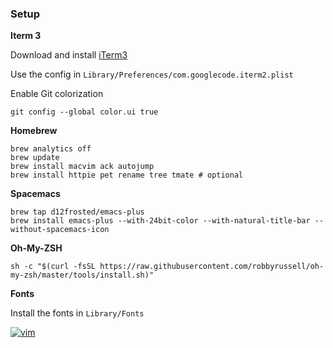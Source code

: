 ### Setup

**Iterm 3**

Download and install [iTerm3](https://www.iterm2.com/version3.html)

Use the config in `Library/Preferences/com.googlecode.iterm2.plist`

Enable Git colorization

    git config --global color.ui true

**Homebrew**

    brew analytics off
    brew update
    brew install macvim ack autojump
    brew install httpie pet rename tree tmate # optional

**Spacemacs**

    brew tap d12frosted/emacs-plus
    brew install emacs-plus --with-24bit-color --with-natural-title-bar --without-spacemacs-icon

**Oh-My-ZSH**

    sh -c "$(curl -fsSL https://raw.githubusercontent.com/robbyrussell/oh-my-zsh/master/tools/install.sh)"


**Fonts**

Install the fonts in `Library/Fonts`

[![vim](https://raw.github.com/9mm/dotfiles/master/.vim/screenshot.png)](https://raw.github.com/9mm/dotfiles/master/.vim/screenshot.png)
